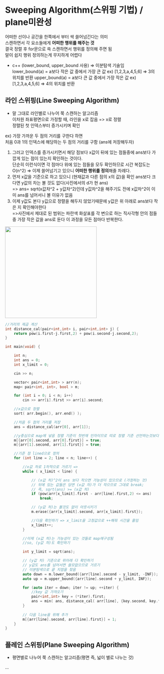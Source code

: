 # Sweeping Algorithm(스위핑 기법) / plane미완성

어떠한 선이나 공간을 한쪽에서 부터 싹 쓸어넘긴다는 의미  
스캔하면서 각 요소들에게 **어떠한 행위를 해주는 것**  
결국 정렬 후 for문으로 쓱 스캔하면서 행위를 정의해 주면 됨  
말이 쉽지 행위 정의하는게 무지하게 어렵다

- c++ (lower_bound, upper_bound 사용) => 이분탐색 기술임   
lower_bound(a) = a보다 작은 값 중에서 가장 큰 값 ex) [1,2,3,a,4,5,6] => 3의 위치를 반환
upper_bound(a) = a보다 큰 값 중에서 가장 작은 값 ex) [1,2,3,a,4,5,6] => 4의 위치를 반환


## 라인 스위핑(Line Sweeping Algorithm)

- 말 그대로 라인별로 나누어 쭉 스캔하는 알고리즘  
이차원 좌표평면으로 가정할 때, 라인을 x로 잡음 => x로 정렬  
정렬된 첫 인덱스부터 증가시키며 확인

ex) 가장 가까운 두 점의 거리를 구한다 하면  
처음 0과 1의 인덱스에 해당하는 두 점의 거리를 구함 (ans에 저장해두자)

1. 그러고 인덱스를 증가시키면서 해당 점보다 x값이 뒤에 있는 점들중에 ans보다 가깝게 있는 점이 있는지 확인하는 것이다.  
단순히 이런식이면 각 점마다 위에 있는 점들을 모두 확인하므로 시간 복잡도는 O(n^2)
=> 이제 쓸어넘기고 있으니 **어떠한 행위를 정의**해줄 차례다.
1. 먼저 x값을 기준으로 하고 있으니 (현재값과 다른 점의 x의 값)을 확인 ans보다 크다면 y값의 차는 볼 것도 없다(사진에서의 d가 현 ans)   
=> ans= sqrt(x값차^2 + y값차^2)인데 y값차^2을 해주기도 전에 x값차^2이 이미 ans를 넘어서니 볼 이유가 없음 
1. 이제 y값도 본다 y깂으로 정렬을 해두지 않았기때문에 y값은 위 아래로 ans보다 작은 지 확인해야한다  
=>사진에서 제대로 된 범위는 파란색 화살표를 각 변으로 하는 직사각형 안의 점들 중 가장 작은 값을 ans로 둔다 이 과정을 모든 점마다 반복한다.

<div><img src='https://t1.daumcdn.net/cfile/tistory/99BF7E395A7EB2FE25' style="width:300px;" ></div>

```cpp
//거리의 제곱 계산
int distance_cal(pair<int,int> i, pair<int,int> j) {
    return pow(i.first-j.first,2) + pow(i.second-j.second,2);
}

int main(void) {

    int n;
    int ans = 0;
    int x_limit = 0;

    cin >> n;

    vector< pair<int,int> > arr(n);
    map< pair<int, int>, bool > m;

    for (int i = 0; i < n; i++)
        cin >> arr[i].first >> arr[i].second;

    //x값으로 정렬
    sort( arr.begin(), arr.end() );

    //처음 두 점의 거리를 저장
    ans = distance_cal(arr[0], arr[1]);

    //y중심으로 map에 넣음 정렬 기준이 첫번재 인자이므로 띠로 정렬 기준 선언하는것보다 더 좋음
    m[{arr[0].second, arr[0].first}] = true;
    m[{arr[1].second, arr[1].first}] = true;

    //기준 점 lined으로 정의
    for (int line = 2; line < n; line++) {

        //x값 차로 1차적으로 거르기 => 
        while ( x_limit < line) {

            // (x값 차)^2이 ans 보다 작으면 가능성이 있으므로 (가정하는 것)
            // 뒤에 있는 값들은 당연 (x값 차)가 더 작으므로 그대로 break;
            // 즉, sqrt(ans) >= (x값 차)
            if (pow(arr[x_limit].first - arr[line].first,2) <= ans)
                break;

            // (y값 차)는 볼것도 없이 아웃시키기
            m.erase({arr[x_limit].second, arr[x_limit].first});

            //다음 확인하기 => x_limit을 고정값으로 ++해줘 시간을 줄임
            x_limit++;
        }

        //이제 (x값 차)는 가능성이 있는 것들로 map에구성됨
        //so, (y값 차)도 확인하기

        int y_limit = sqrt(ans); 

        // (y값 차) 기준으로 위아래 다 확인하기
        // y값도 ans를 넘어서면 쓸모없으므로 거르기
        // 이분탐색으로 끝 지점을 찾음
        auto down = m.lower_bound({arr[line].second - y_limit, -INF});
        auto up = m.upper_bound({arr[line].second + y_limit, INF});

        for (auto iter = down; iter != up; ++iter) {
            //key 값 가져오기
            pair<int,int> key = (*iter).first;
            ans = min( ans, distance_cal( arr[line], {key.second, key.first} ) );
        }
        
        // 다음 line을 위해 추가
        m[{arr[line].second, arr[line].first}] = 1;
    }
}
```


## 플레인 스위핑(Plane Sweeping Algorithm)

- 평면별로 나누어 쭉 스캔하는 알고리즘(평면 즉, 넓이 별로 나누는 것)

...